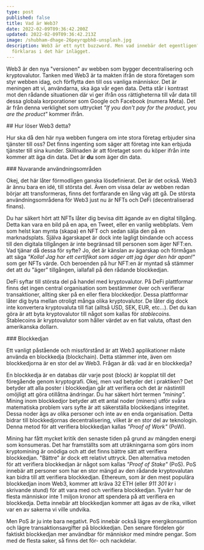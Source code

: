 ```yaml
---
type: post
published: false
title: Vad är Web3?
date: 2022-02-09T09:36:42.200Z
updated: 2022-02-09T09:36:42.213Z
image: /shubham-dhage-26peyrqpbh8-unsplash.jpg
description: Web3 är ett nytt buzzword. Men vad innebär det egentligen? Det
  förklaras i det här inlägget.
---
```

Web3 är den nya "versionen" av webben som bygger decentralisering och kryptovalutor. Tanken med Web3 är ta makten ifrån de stora företagen som styr webben idag, och förflytta den till oss vanliga människor. Det är meningen att vi, användarna, ska äga vår egen data. Detta står i kontrast mot den rådande situationen där vi ger ifrån oss rättigheterna till vår data till dessa globala korporationer som Google och Facebook (numera Meta). Det är från denna verklighet som uttrycket *"If you don't pay for the product, you are the product"* kommer ifrån. 

\## Hur löser Web3 detta?

Hur ska då den här nya webben fungera om inte stora företag erbjuder sina tjänster till oss? Det finns ingenting som säger att företag inte kan erbjuda tjänster till sina kunder. Skillnaden är att företaget som du köper ifrån inte kommer att äga din data. Det är **du** som äger din data.

\### Nuvarande användningsområden

Okej, det här låter förmodligen ganska lösdefinierat. Det är det också. Web3 är ännu bara en idé, till största del. Även om vissa delar av webben redan börjar att transformeras, finns det fortfarande en lång väg att gå. De största användningsområdena för Web3 just nu är NFTs och DeFi (decentraliserad finans).

Du har säkert hört att NFTs låter dig bevisa ditt ägande av en digital tillgång. Detta kan vara en bild på en apa, en Tweet, eller en vanlig webbplats. Vem som helst kan mynta (skapa) en NFT och sedan sälja den på en marknadsplats. Själva ägarskapet är dock inte lagligt bindande och access till den digitala tillgången är inte begränsad till personen som äger NFT:en. Vad tjänar då dessa för syfte? Jo, det är känslan av ägarskap och förmågan att säga *"Kolla! Jag har ett certifikat som säger att jag äger den här apan!"* som ger NFTs värde. Och beroenden på hur NFT:en är myntad så stämmer det att du "äger" tillgången, iallafall på den rådande blockkedjan. 

DeFi syftar till största del på handel med kryptovalutor. På DeFi plattformar finns det ingen central organisation som bestämmer över och verifierar transaktioner, allting sker på en eller flera blockkedjor. Dessa plattformar låter dig byta mellan otroligt många olika kryptovalutor. De låter dig dock inte konvertera kryptovaluta till fiat (alltså USD, SEK, EUR, etc...). Det du kan göra är att byta kryptovalutor till något som kallas för *stablecoins*. Stablecoins är kryptovalutor som håller värdet av en fiat valuta, oftast den amerikanska dollarn.

\### Blockkedjan

Ett vanligt påstående och missförstånd är att Web3 applikationer måste använda en blockkedja (blockchain). Detta stämmer inte, även om blockkedjorna är en stor del av Web3. Frågan är då: vad är en blockkedja?

En blockkedja är en databas där varje post (block) är kopplat till det föregående genom kryptografi. Okej, men vad betyder det i praktiken? Det betyder att alla poster i blockkedjan går att verifiera och det är nästintill omöjligt att göra otillåtna ändringar. Du har säkert hört termen *"mining".* Mining inom blockkedjor betyder att ett antal noder (miners) utför svåra matematiska problem vars syfte är att säkerställa blockkedjans integritet. Dessa noder ägs av olika personer och inte av en enda organisation. Detta bidrar till blockkedjornas decentralisering, vilket är en stor del av teknologin. Denna metod för att verifiera blockkedjan kallas *"Proof of Work"* (PoW).

Mining har fått mycket kritik den senaste tiden på grund av mängden energi som konsumeras. Det har framställts som att uträkningarna som görs inom kryptomining är onödiga och att det finns bättre sätt att verifiera blockkedjan. "Bättre" är dock ett relativt uttryck. Den alternativa metoden för att verifiera blockkedjan är något som kallas *"Proof of Stake"* (PoS). PoS innebär att personer som har en stor mängd av den rådande kryptovalutan kan bidra till att verifiera blockkedjan. Ethereum, som är den mest populära blockkedjan inom Web3, kommer att kräva 32 ETH (eller *911 301 kr* i skrivande stund) för att vara med och verifiera blockkedjan. Tyvärr har de flesta människor inte 1 miljon kronor att spendera på att verifiera en blockkedja. Detta innebär att blockkedjan kommer att ägas av de rika, vilket var en av sakerna vi ville undvika.

Men PoS är ju inte bara negativt. PoS innebär också lägre energikonsumtion och lägre transaktionsavgifter på blockkedjan. Den senare fördelen gör faktiskt blockkedjan mer användbar för människor med mindre pengar. Som med de flesta saker, så finns det för- och nackdelar.